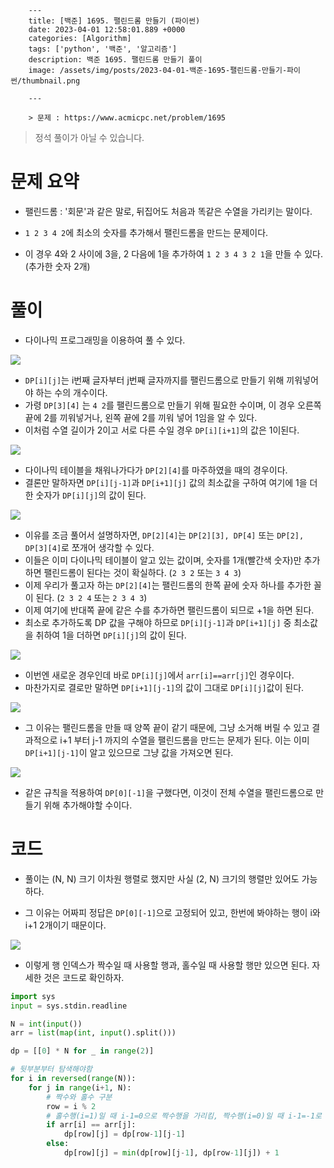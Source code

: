 

        ---
        title: [백준] 1695. 팰린드롬 만들기 (파이썬)
        date: 2023-04-01 12:58:01.889 +0000
        categories: [Algorithm]
        tags: ['python', '백준', '알고리즘']
        description: 백준 1695. 팰린드롬 만들기 풀이
        image: /assets/img/posts/2023-04-01-백준-1695-팰린드롬-만들기-파이썬/thumbnail.png
        
        ---

        > 문제 : https://www.acmicpc.net/problem/1695

> 정석 풀이가 아닐 수 있습니다.

# 문제 요약

- 팰린드롬 : '회문'과 같은 말로, 뒤집어도 처음과 똑같은 수열을 가리키는 말이다.

- `1 2 3 4 2`에 최소의 숫자를 추가해서 팰린드롬을 만드는 문제이다.

- 이 경우 4와 2 사이에 3을, 2 다음에 1을 추가하여 `1 2 3 4 3 2 1`을 만들 수 있다. (추가한 숫자 2개)

# 풀이

- 다이나믹 프로그래밍을 이용하여 풀 수 있다.

![](/assets/img/posts/2023-04-01-백준-1695-팰린드롬-만들기-파이썬/img0.png)

- `DP[i][j]`는 i번째 글자부터 j번째 글자까지를 팰린드롬으로 만들기 위해 끼워넣어야 하는 수의 개수이다.
- 가령 `DP[3][4]` 는 `4 2`를 팰린드롬으로 만들기 위해 필요한 수이며, 이 경우 오른쪽 끝에 2를 끼워넣거나, 왼쪽 끝에 2를 끼워 넣어 1임을 알 수 있다.
- 이처럼 수열 길이가 2이고 서로 다른 수일 경우 `DP[i][i+1]`의 값은 1이된다.

![](/assets/img/posts/2023-04-01-백준-1695-팰린드롬-만들기-파이썬/img1.png)

- 다이나믹 테이블을 채워나가다가 `DP[2][4]`를 마주하였을 때의 경우이다.
- 결론만 말하자면 `DP[i][j-1]`과 `DP[i+1][j]` 값의 최소값을 구하여 여기에 1을 더한 숫자가 `DP[i][j]`의 값이 된다.

![](/assets/img/posts/2023-04-01-백준-1695-팰린드롬-만들기-파이썬/img2.png)

- 이유를 조금 풀어서 설명하자면, `DP[2][4]`는 `DP[2][3], DP[4]` 또는 `DP[2], DP[3][4]`로 쪼개어 생각할 수 있다.
- 이들은 이미 다이나믹 테이블이 알고 있는 값이며, 숫자를 1개(빨간색 숫자)만 추가하면 팰린드롬이 된다는 것이 확실하다. (`2 3 2` 또는 `3 4 3`)
- 이제 우리가 풀고자 하는 `DP[2][4]`는 팰린드롬의 한쪽 끝에 숫자 하나를 추가한 꼴이 된다. (`2 3 2 4` 또는 `2 3 4 3`) 
- 이제 여기에 반대쪽 끝에 같은 수를 추가하면 팰린드롬이 되므로 +1을 하면 된다.
- 최소로 추가하도록 DP 값을 구해야 하므로 `DP[i][j-1]`과 `DP[i+1][j]` 중 최소값을 취하여 1을 더하면 `DP[i][j]`의 값이 된다.

![](/assets/img/posts/2023-04-01-백준-1695-팰린드롬-만들기-파이썬/img3.png)

- 이번엔 새로운 경우인데 바로 `DP[i][j]`에서 `arr[i]==arr[j]`인 경우이다.
- 마찬가지로 결로만 말하면 `DP[i+1][j-1]`의 값이 그대로 `DP[i][j]`값이 된다.

![](/assets/img/posts/2023-04-01-백준-1695-팰린드롬-만들기-파이썬/img4.png)

- 그 이유는 팰린드롬을 만들 때 양쪽 끝이 같기 때문에, 그냥 소거해 버릴 수 있고 결과적으로 i+1 부터 j-1 까지의 수열을 팰린드롬을 만드는 문제가 된다. 이는 이미 `DP[i+1][j-1]`이 알고 있으므로 그냥 값을 가져오면 된다.

![](/assets/img/posts/2023-04-01-백준-1695-팰린드롬-만들기-파이썬/img5.png)

- 같은 규칙을 적용하여 `DP[0][-1]`을 구했다면, 이것이 전체 수열을 팰린드롬으로 만들기 위해 추가해야할 수이다.

# 코드

- 풀이는 (N, N) 크기 이차원 행렬로 했지만 사실 (2, N) 크기의 행렬만 있어도 가능하다.

- 그 이유는 어짜피 정답은 `DP[0][-1]`으로 고정되어 있고, 한번에 봐야하는 행이 i와 i+1 2개이기 때문이다.

![](/assets/img/posts/2023-04-01-백준-1695-팰린드롬-만들기-파이썬/img6.png)

- 이렇게 행 인덱스가 짝수일 때 사용할 행과, 홀수일 때 사용할 행만 있으면 된다. 자세한 것은 코드로 확인하자.

```python
import sys
input = sys.stdin.readline

N = int(input())
arr = list(map(int, input().split()))

dp = [[0] * N for _ in range(2)]

# 뒷부분부터 탐색해야함
for i in reversed(range(N)):
    for j in range(i+1, N):
    	# 짝수와 홀수 구분
        row = i % 2
        # 홀수행(i=1)일 때 i-1=0으로 짝수행을 가리킴, 짝수행(i=0)일 때 i-1=-1로 홀수행을 가리킴
        if arr[i] == arr[j]:
            dp[row][j] = dp[row-1][j-1]
        else:
            dp[row][j] = min(dp[row][j-1], dp[row-1][j]) + 1
```

        